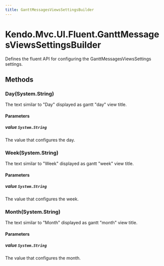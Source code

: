```yaml
---
title: GanttMessagesViewsSettingsBuilder
---
```


# Kendo.Mvc.UI.Fluent.GanttMessagesViewsSettingsBuilder
Defines the fluent API for configuring the GanttMessagesViewsSettings settings.




## Methods


### Day(System.String)
The text similar to "Day" displayed as gantt "day" view title.


#### Parameters

##### value `System.String`
The value that configures the day.





### Week(System.String)
The text similar to "Week" displayed as gantt "week" view title.


#### Parameters

##### value `System.String`
The value that configures the week.





### Month(System.String)
The text similar to "Month" displayed as gantt "month" view title.


#### Parameters

##### value `System.String`
The value that configures the month.






